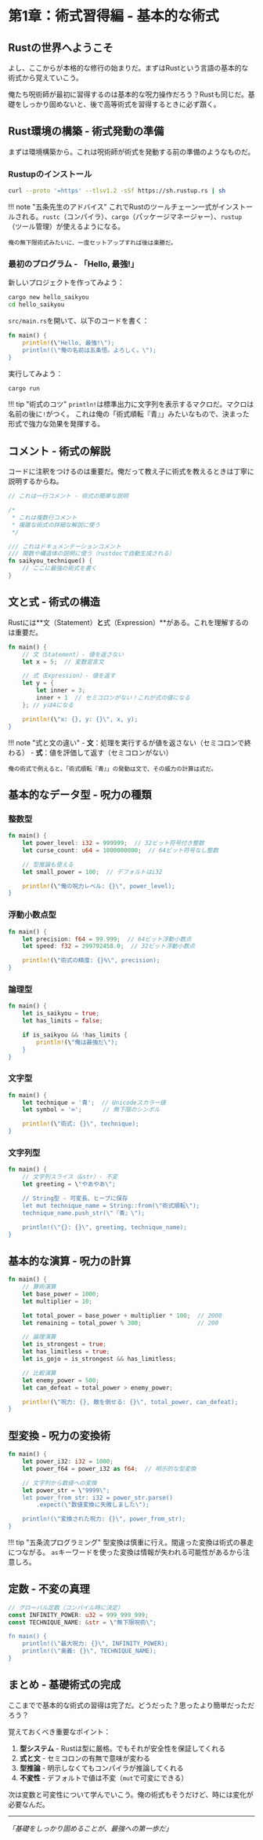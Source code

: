 # 第1章：術式習得編 - 基本的な術式

## Rustの世界へようこそ

よし、ここからが本格的な修行の始まりだ。まずはRustという言語の基本的な術式から覚えていこう。

俺たち呪術師が最初に習得するのは基本的な呪力操作だろう？Rustも同じだ。基礎をしっかり固めないと、後で高等術式を習得するときに必ず躓く。

## Rust環境の構築 - 術式発動の準備

まずは環境構築から。これは呪術師が術式を発動する前の準備のようなものだ。

### Rustupのインストール

```bash
curl --proto '=https' --tlsv1.2 -sSf https://sh.rustup.rs | sh
```

!!! note "五条先生のアドバイス"
    これでRustのツールチェーン一式がインストールされる。`rustc`（コンパイラ）、`cargo`（パッケージマネージャー）、`rustup`（ツール管理）が使えるようになる。

    俺の無下限術式みたいに、一度セットアップすれば後は楽勝だ。

### 最初のプログラム - 「Hello, 最強!」

新しいプロジェクトを作ってみよう：

```bash
cargo new hello_saikyou
cd hello_saikyou
```

`src/main.rs`を開いて、以下のコードを書く：

```rust
fn main() {
    println!(\"Hello, 最強!\");
    println!(\"俺の名前は五条悟。よろしく。\");
}
```

実行してみよう：

```bash
cargo run
```

!!! tip "術式のコツ"
    `println!`は標準出力に文字列を表示するマクロだ。マクロは名前の後に`!`がつく。
    これは俺の「術式順転『青』」みたいなもので、決まった形式で強力な効果を発揮する。

## コメント - 術式の解説

コードに注釈をつけるのは重要だ。俺だって教え子に術式を教えるときは丁寧に説明するからね。

```rust
// これは一行コメント - 術式の簡単な説明

/*
 * これは複数行コメント
 * 複雑な術式の詳細な解説に使う
 */

/// これはドキュメンテーションコメント
/// 関数や構造体の説明に使う（rustdocで自動生成される）
fn saikyou_technique() {
    // ここに最強の術式を書く
}
```

## 文と式 - 術式の構造

Rustには\*\*文（Statement）**と**式（Expression）\*\*がある。これを理解するのは重要だ。

```rust
fn main() {
    // 文（Statement）- 値を返さない
    let x = 5;  // 変数宣言文

    // 式（Expression）- 値を返す
    let y = {
        let inner = 3;
        inner + 1  // セミコロンがない！これが式の値になる
    }; // yは4になる

    println!(\"x: {}, y: {}\", x, y);
}
```

!!! note "式と文の違い"
    - **文**：処理を実行するが値を返さない（セミコロンで終わる）
    - **式**：値を評価して返す（セミコロンがない）

    俺の術式で例えると、「術式順転『青』」の発動は文で、その威力の計算は式だ。

## 基本的なデータ型 - 呪力の種類

### 整数型

```rust
fn main() {
    let power_level: i32 = 999999;  // 32ビット符号付き整数
    let curse_count: u64 = 1000000000;  // 64ビット符号なし整数

    // 型推論も使える
    let small_power = 100;  // デフォルトはi32

    println!(\"俺の呪力レベル: {}\", power_level);
}
```

### 浮動小数点型

```rust
fn main() {
    let precision: f64 = 99.999;  // 64ビット浮動小数点
    let speed: f32 = 299792458.0;  // 32ビット浮動小数点

    println!(\"術式の精度: {}%\", precision);
}
```

### 論理型

```rust
fn main() {
    let is_saikyou = true;
    let has_limits = false;

    if is_saikyou && !has_limits {
        println!(\"俺は最強だ\");
    }
}
```

### 文字型

```rust
fn main() {
    let technique = '青';  // Unicodeスカラー値
    let symbol = '∞';      // 無下限のシンボル

    println!(\"術式: {}\", technique);
}
```

### 文字列型

```rust
fn main() {
    // 文字列スライス（&str）- 不変
    let greeting = \"やあやあ\";

    // String型 - 可変長、ヒープに保存
    let mut technique_name = String::from(\"術式順転\");
    technique_name.push_str(\"『青』\");

    println!(\"{}: {}\", greeting, technique_name);
}
```

## 基本的な演算 - 呪力の計算

```rust
fn main() {
    // 算術演算
    let base_power = 1000;
    let multiplier = 10;

    let total_power = base_power + multiplier * 100;  // 2000
    let remaining = total_power % 300;                // 200

    // 論理演算
    let is_strongest = true;
    let has_limitless = true;
    let is_gojo = is_strongest && has_limitless;

    // 比較演算
    let enemy_power = 500;
    let can_defeat = total_power > enemy_power;

    println!(\"呪力: {}, 敵を倒せる: {}\", total_power, can_defeat);
}
```

## 型変換 - 呪力の変換術

```rust
fn main() {
    let power_i32: i32 = 1000;
    let power_f64 = power_i32 as f64;  // 明示的な型変換

    // 文字列から数値への変換
    let power_str = \"9999\";
    let power_from_str: i32 = power_str.parse()
        .expect(\"数値変換に失敗しました\");

    println!(\"変換された呪力: {}\", power_from_str);
}
```

!!! tip "五条流プログラミング"
    型変換は慎重に行え。間違った変換は術式の暴走につながる。
    `as`キーワードを使った変換は情報が失われる可能性があるから注意しろ。

## 定数 - 不変の真理

```rust
// グローバル定数（コンパイル時に決定）
const INFINITY_POWER: u32 = 999_999_999;
const TECHNIQUE_NAME: &str = \"無下限呪術\";

fn main() {
    println!(\"最大呪力: {}\", INFINITY_POWER);
    println!(\"奥義: {}\", TECHNIQUE_NAME);
}
```

## まとめ - 基礎術式の完成

ここまでで基本的な術式の習得は完了だ。どうだった？思ったより簡単だっただろう？

覚えておくべき重要なポイント：

1. **型システム** - Rustは型に厳格。でもそれが安全性を保証してくれる
1. **式と文** - セミコロンの有無で意味が変わる
1. **型推論** - 明示しなくてもコンパイラが推論してくれる
1. **不変性** - デフォルトで値は不変（`mut`で可変にできる）

次は変数と可変性について学んでいこう。俺の術式もそうだけど、時には変化が必要なんだ。

______________________________________________________________________

*「基礎をしっかり固めることが、最強への第一歩だ」*
